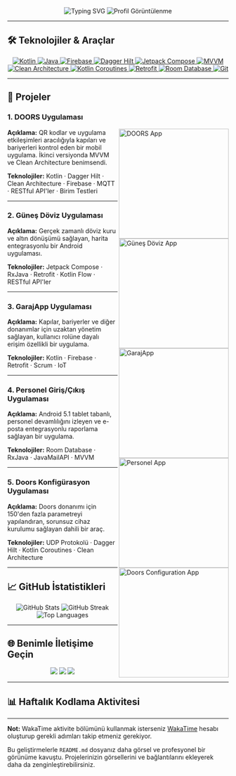 <div align="center">
  <!-- Animasyonlu başlık -->
  <img src="https://readme-typing-svg.herokuapp.com?font=Roboto&size=30&color=F75C7E&center=true&vCenter=true&width=500&height=50&lines=👋+Merhaba,+ben+Kasım+Ceylan;🌟+Android+Uygulama+Geliştiricisi" alt="Typing SVG" />

  <!-- Profil Görüntüleme Sayacı -->
  <img src="https://komarev.com/ghpvc/?username=kasimcyln&label=Profil+Görüntülenme&color=brightgreen" alt="Profil Görüntülenme" />
</div>

---

## 🛠 **Teknolojiler & Araçlar**

<p align="center">
  <a href="https://kotlinlang.org/" target="_blank">
    <img src="https://img.shields.io/badge/-Kotlin-7F52FF?style=for-the-badge&logo=kotlin&logoColor=white" alt="Kotlin" />
  </a>
  <a href="https://www.java.com/" target="_blank">
    <img src="https://img.shields.io/badge/-Java-007396?style=for-the-badge&logo=java&logoColor=white" alt="Java" />
  </a>
  <a href="https://firebase.google.com/" target="_blank">
    <img src="https://img.shields.io/badge/-Firebase-FFCA28?style=for-the-badge&logo=firebase&logoColor=black" alt="Firebase" />
  </a>
  <a href="https://dagger.dev/hilt/" target="_blank">
    <img src="https://img.shields.io/badge/-Dagger%20Hilt-00C853?style=for-the-badge&logo=dagger&logoColor=white" alt="Dagger Hilt" />
  </a>
  <a href="https://developer.android.com/jetpack/compose" target="_blank">
    <img src="https://img.shields.io/badge/-Jetpack%20Compose-4285F4?style=for-the-badge&logo=android&logoColor=white" alt="Jetpack Compose" />
  </a>
  <a href="https://developer.android.com/jetpack/guide" target="_blank">
    <img src="https://img.shields.io/badge/-MVVM-013243?style=for-the-badge&logo=android&logoColor=white" alt="MVVM" />
  </a>
  <a href="https://www.raywenderlich.com/books/android-clean-architecture" target="_blank">
    <img src="https://img.shields.io/badge/-Clean%20Architecture-4CAF50?style=for-the-badge&logo=clean&logoColor=white" alt="Clean Architecture" />
  </a>
  <a href="https://kotlinlang.org/docs/coroutines-overview.html" target="_blank">
    <img src="https://img.shields.io/badge/-Kotlin%20Coroutines-0095D5?style=for-the-badge&logo=kotlin&logoColor=white" alt="Kotlin Coroutines" />
  </a>
  <a href="https://square.github.io/retrofit/" target="_blank">
    <img src="https://img.shields.io/badge/-Retrofit-EE9A00?style=for-the-badge&logo=android&logoColor=white" alt="Retrofit" />
  </a>
  <a href="https://developer.android.com/training/data-storage/room" target="_blank">
    <img src="https://img.shields.io/badge/-Room%20Database-3DDC84?style=for-the-badge&logo=android&logoColor=white" alt="Room Database" />
  </a>
  <a href="https://git-scm.com/" target="_blank">
    <img src="https://img.shields.io/badge/-Git-F05032?style=for-the-badge&logo=git&logoColor=white" alt="Git" />
  </a>
</p>

---

## 🚀 **Projeler**

### **1. DOORS Uygulaması**
<p>
  <img align="right" src="https://github.com/kasimcyln/doors-app/blob/master/screenshots/doors_app.png" width="250" alt="DOORS App" />
  
  **Açıklama:** QR kodlar ve uygulama etkileşimleri aracılığıyla kapıları ve bariyerleri kontrol eden bir mobil uygulama. İkinci versiyonda MVVM ve Clean Architecture benimsendi.
  
  **Teknolojiler:** Kotlin · Dagger Hilt · Clean Architecture · Firebase · MQTT · RESTful API'ler · Birim Testleri
</p>

---

### **2. Güneş Döviz Uygulaması**
<p>
  <img align="right" src="https://github.com/kasimcyln/gunes-doviz-app/blob/master/screenshots/gunes_doviz.png" width="250" alt="Güneş Döviz App" />
  
  **Açıklama:** Gerçek zamanlı döviz kuru ve altın dönüşümü sağlayan, harita entegrasyonlu bir Android uygulaması.
  
  **Teknolojiler:** Jetpack Compose · RxJava · Retrofit · Kotlin Flow · RESTful API'ler
</p>

---

### **3. GarajApp Uygulaması**
<p>
  <img align="right" src="https://github.com/kasimcyln/garajapp/blob/master/screenshots/garaj_app.png" width="250" alt="GarajApp" />
  
  **Açıklama:** Kapılar, bariyerler ve diğer donanımlar için uzaktan yönetim sağlayan, kullanıcı rolüne dayalı erişim özellikli bir uygulama.
  
  **Teknolojiler:** Kotlin · Firebase · Retrofit · Scrum · IoT
</p>

---

### **4. Personel Giriş/Çıkış Uygulaması**
<p>
  <img align="right" src="https://github.com/kasimcyln/personnel-app/blob/master/screenshots/personnel_app.png" width="250" alt="Personel App" />
  
  **Açıklama:** Android 5.1 tablet tabanlı, personel devamlılığını izleyen ve e-posta entegrasyonlu raporlama sağlayan bir uygulama.
  
  **Teknolojiler:** Room Database · RxJava · JavaMailAPI · MVVM
</p>

---

### **5. Doors Konfigürasyon Uygulaması**
<p>
  <img align="right" src="https://github.com/kasimcyln/doors-config-app/blob/master/screenshots/doors_config.png" width="250" alt="Doors Configuration App" />
  
  **Açıklama:** Doors donanımı için 150'den fazla parametreyi yapılandıran, sorunsuz cihaz kurulumu sağlayan dahili bir araç.
  
  **Teknolojiler:** UDP Protokolü · Dagger Hilt · Kotlin Coroutines · Clean Architecture
</p>

---

## 📈 **GitHub İstatistikleri**

<div align="center">
  <!-- GitHub İstatistikleri -->
  <img src="https://github-readme-stats.vercel.app/api?username=kasimcyln&show_icons=true&theme=radical" alt="GitHub Stats" />
  
  <!-- GitHub Serisi -->
  <img src="https://github-readme-streak-stats.herokuapp.com/?user=kasimcyln&theme=radical" alt="GitHub Streak" />
  
  <!-- En Çok Kullanılan Diller -->
  <img src="https://github-readme-stats.vercel.app/api/top-langs/?username=kasimcyln&layout=compact&theme=radical" alt="Top Languages" />
</div>

---

## 🌐 **Benimle İletişime Geçin**

<p align="center">
  <a href="https://github.com/kasimcyln"><img src="https://img.shields.io/badge/-GitHub-181717?style=for-the-badge&logo=github" /></a>
  <a href="https://linkedin.com/in/kasimceylan"><img src="https://img.shields.io/badge/-LinkedIn-0A66C2?style=for-the-badge&logo=linkedin&logoColor=white" /></a>
  <a href="https://twitter.com/kasimceylan"><img src="https://img.shields.io/badge/-Twitter-1DA1F2?style=for-the-badge&logo=twitter&logoColor=white" /></a>
</p>

---

<!-- İsteğe bağlı: Aktivite grafiği ekleyebilirsiniz -->
## 📊 **Haftalık Kodlama Aktivitesi**

<!--START_SECTION:waka-->
<!--END_SECTION:waka-->

---

**Not:** WakaTime aktivite bölümünü kullanmak isterseniz [WakaTime](https://wakatime.com/) hesabı oluşturup gerekli adımları takip etmeniz gerekiyor.

Bu geliştirmelerle `README.md` dosyanız daha görsel ve profesyonel bir görünüme kavuştu. Projelerinizin görsellerini ve bağlantılarını ekleyerek daha da zenginleştirebilirsiniz.
